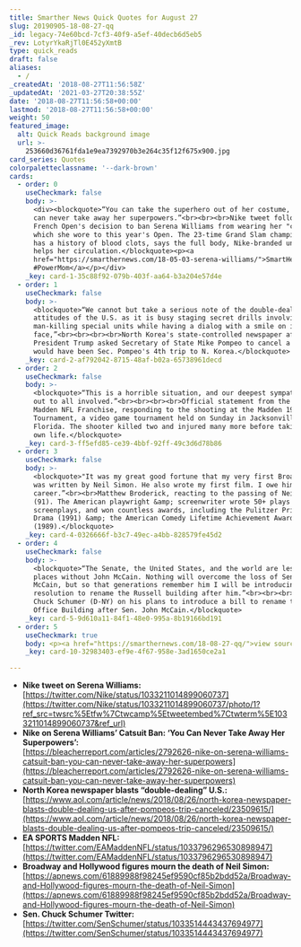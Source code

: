 ```yaml
---
title: Smarther News Quick Quotes for August 27
slug: 20190905-18-08-27-qq
_id: legacy-74e60bcd-7cf3-40f9-a5ef-40decb6d5eb5
_rev: LotyrYkaRjTl0E452yXmtB
type: quick_reads
draft: false
aliases:
  - /
_createdAt: '2018-08-27T11:56:58Z'
_updatedAt: '2021-03-27T20:38:55Z'
date: '2018-08-27T11:56:58+00:00'
lastmod: '2018-08-27T11:56:58+00:00'
weight: 50
featured_image:
  alt: Quick Reads background image
  url: >-
    253660d36761fda1e9ea7392970b3e264c35f12f675x900.jpg
card_series: Quotes
colorpaletteclassname: '--dark-brown'
cards:
  - order: 0
    useCheckmark: false
    body: >-
      <div><blockquote>“You can take the superhero out of her costume, but you
      can never take away her superpowers.”<br><br><br>Nike tweet following the
      French Open's decision to ban Serena Williams from wearing her "catsuit"
      which she wore to this year's Open. The 23-time Grand Slam champion who
      has a history of blood clots, says the full body, Nike-branded uniform
      helps her circulation.</blockquote><p><a
      href="https://smarthernews.com/18-05-03-serena-williams/">SmartHer
      #PowerMom</a></p></div>
    _key: card-1-35c88f92-079b-403f-aa64-b3a204e57d4e
  - order: 1
    useCheckmark: false
    body: >-
      <blockquote>“We cannot but take a serious note of the double-dealing
      attitudes of the U.S. as it is busy staging secret drills involving
      man-killing special units while having a dialog with a smile on its
      face,”<br><br><br><br>North Korea's state-controlled newspaper after
      President Trump asked Secretary of State Mike Pompeo to cancel a visit. It
      would have been Sec. Pompeo's 4th trip to N. Korea.</blockquote>
    _key: card-2-af792042-8715-48af-b02a-65738961decd
  - order: 2
    useCheckmark: false
    body: >-
      <blockquote>“This is a horrible situation, and our deepest sympathies go
      out to all involved.”<br><br><br><br>Official statement from the EA SPORTS
      Madden NFL Franchise, responding to the shooting at the Madden 19
      Tournament, a video game tournament held on Sunday in Jacksonville,
      Florida. The shooter killed two and injured many more before taking his
      own life.</blockquote>
    _key: card-3-ff5efd85-ce39-4bbf-92ff-49c3d6d78b86
  - order: 3
    useCheckmark: false
    body: >-
      <blockquote>"It was my great good fortune that my very first Broadway play
      was written by Neil Simon. He also wrote my first film. I owe him a
      career.”<br><br>Matthew Broderick, reacting to the passing of Neil Simon
      (91). The American playwright &amp; screenwriter wrote 50+ plays and
      screenplays, and won countless awards, including the Pulitzer Prize for
      Drama (1991) &amp; the American Comedy Lifetime Achievement Award
      (1989).</blockquote>
    _key: card-4-0326666f-b3c7-49ec-a4bb-828579fe45d2
  - order: 4
    useCheckmark: false
    body: >-
      <blockquote>“The Senate, the United States, and the world are lesser
      places without John McCain. Nothing will overcome the loss of Senator
      McCain, but so that generations remember him I will be introducing a
      resolution to rename the Russell building after him.”<br><br><br><br>Sen.
      Chuck Schumer (D-NY) on his plans to introduce a bill to rename the Senate
      Office Building after Sen. John McCain.</blockquote>
    _key: card-5-9d610a11-84f1-48e0-995a-8b19166bd191
  - order: 5
    useCheckmark: true
    body: <p><a href="https://smarthernews.com/18-08-27-qq/">view sources</a></p>
    _key: card-10-32983403-ef9e-4f67-958e-3ad1650ce2a1

---
```

* **Nike tweet on Serena Williams:**  
[https://twitter.com/Nike/status/1033211014899060737](https://twitter.com/Nike/status/1033211014899060737/photo/1?ref_src=twsrc%5Etfw%7Ctwcamp%5Etweetembed%7Ctwterm%5E1033211014899060737&ref_url)
* **Nike on Serena Williams’ Catsuit Ban: ‘You Can Never Take Away Her Superpowers’:**  
[https://bleacherreport.com/articles/2792626-nike-on-serena-williams-catsuit-ban-you-can-never-take-away-her-superpowers](https://bleacherreport.com/articles/2792626-nike-on-serena-williams-catsuit-ban-you-can-never-take-away-her-superpowers)
* **North Korea newspaper blasts “double-dealing” U.S.:**  
[https://www.aol.com/article/news/2018/08/26/north-korea-newspaper-blasts-double-dealing-us-after-pompeos-trip-canceled/23509615/](https://www.aol.com/article/news/2018/08/26/north-korea-newspaper-blasts-double-dealing-us-after-pompeos-trip-canceled/23509615/)
* **EA SPORTS Madden NFL:**  
[https://twitter.com/EAMaddenNFL/status/1033796296530898947](https://twitter.com/EAMaddenNFL/status/1033796296530898947)
* **Broadway and Hollywood figures mourn the death of Neil Simon:** [https://apnews.com/61889988f98245ef9590cf85b2bdd52a/Broadway-and-Hollywood-figures-mourn-the-death-of-Neil-Simon](https://apnews.com/61889988f98245ef9590cf85b2bdd52a/Broadway-and-Hollywood-figures-mourn-the-death-of-Neil-Simon)
* **Sen. Chuck Schumer Twitter:** [https://twitter.com/SenSchumer/status/1033514443437694977](https://twitter.com/SenSchumer/status/1033514443437694977)